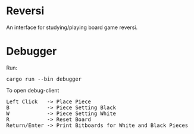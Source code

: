 # Reversi
An interface for studying/playing board game reversi.
# Debugger
Run:
<pre>
cargo run --bin debugger
</pre>
To open debug-client
<pre>
Left Click   -> Place Piece
B            -> Piece Setting Black
W            -> Piece Setting White
R            -> Reset Board
Return/Enter -> Print Bitboards for White and Black Pieces
</pre>
